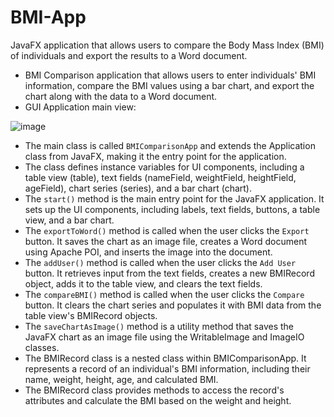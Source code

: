 # BMI-App
JavaFX application that allows users to compare the Body Mass Index (BMI) of individuals and export the results to a Word document. 

- BMI Comparison application that allows users to enter individuals' BMI information, compare the BMI values using a bar chart, and export the chart along with the data to a Word document.
- GUI Application main view:

![image](https://github.com/af4092/BMI-App/assets/24220136/4e37f51e-5f3e-4c08-8769-4d13cdceb529)

- The main class is called `BMIComparisonApp` and extends the Application class from JavaFX, making it the entry point for the application.
- The class defines instance variables for UI components, including a table view (table), text fields (nameField, weightField, heightField, ageField), chart series (series), and a bar chart (chart).
- The `start()` method is the main entry point for the JavaFX application. It sets up the UI components, including labels, text fields, buttons, a table view, and a bar chart.
- The `exportToWord()` method is called when the user clicks the `Export` button. It saves the chart as an image file, creates a Word document using Apache POI, and inserts the image into the document.
- The `addUser()` method is called when the user clicks the `Add User` button. It retrieves input from the text fields, creates a new BMIRecord object, adds it to the table view, and clears the text fields.
- The `compareBMI()` method is called when the user clicks the `Compare` button. It clears the chart series and populates it with BMI data from the table view's BMIRecord objects.
- The `saveChartAsImage()` method is a utility method that saves the JavaFX chart as an image file using the WritableImage and ImageIO classes.
- The BMIRecord class is a nested class within BMIComparisonApp. It represents a record of an individual's BMI information, including their name, weight, height, age, and calculated BMI.
- The BMIRecord class provides methods to access the record's attributes and calculate the BMI based on the weight and height.
